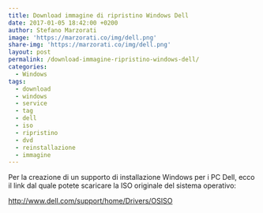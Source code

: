 ```yaml
---
title: Download immagine di ripristino Windows Dell
date: 2017-01-05 18:42:00 +0200
author: Stefano Marzorati
image: 'https://marzorati.co/img/dell.png'
share-img: 'https://marzorati.co/img/dell.png'
layout: post
permalink: /download-immagine-ripristino-windows-dell/
categories:
  - Windows
tags:
  - download
  - windows
  - service
  - tag
  - dell
  - iso
  - ripristino
  - dvd
  - reinstallazione
  - immagine
---
```

Per la creazione di un supporto di installazione Windows per i PC Dell, ecco il link dal quale potete scaricare la ISO originale del sistema operativo:   

<a href="http://www.dell.com/support/home/Drivers/OSISO" target="_blank">http://www.dell.com/support/home/Drivers/OSISO</a>
